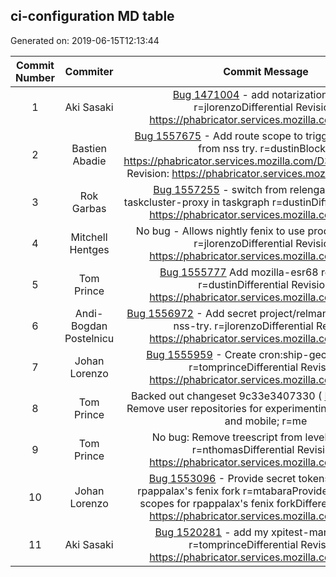 ## ci-configuration MD table
Generated on: 2019-06-15T12:13:44

| Commit Number | Commiter | Commit Message | Commit Url | Date | 
|:-----:|:-----:|:----------------------------------:|:------:|:----:| 
|1|Aki Sasaki |[Bug 1471004](https://bugzilla.mozilla.org/show_bug.cgi?id=1471004)  - add notarization pools. r=jlorenzoDifferential Revision: https://phabricator.services.mozilla.com/D34658|[URL](https://hg.mozilla.org/ci/ci-configuration/pushloghtml?changeset=cd70460838bd)|2019-06-12 17:16:09
|2|Bastien Abadie |[Bug 1557675](https://bugzilla.mozilla.org/show_bug.cgi?id=1557675)  - Add route scope to trigger code review from nss try. r=dustinBlocks: https://phabricator.services.mozilla.com/D34135Differential Revision: https://phabricator.services.mozilla.com/D34142|[URL](https://hg.mozilla.org/ci/ci-configuration/pushloghtml?changeset=092f32be6303)|2019-06-07 16:38:09
|3|Rok Garbas |[Bug 1557255](https://bugzilla.mozilla.org/show_bug.cgi?id=1557255)  - switch from relengapi-proxy to taskcluster-proxy in taskgraph r=dustinDifferential Revision: https://phabricator.services.mozilla.com/D33960|[URL](https://hg.mozilla.org/ci/ci-configuration/pushloghtml?changeset=fce93f7817bb)|2019-06-07 09:57:56
|4|Mitchell Hentges |No bug - Allows nightly fenix to use production signing r=jlorenzoDifferential Revision: https://phabricator.services.mozilla.com/D33985|[URL](https://hg.mozilla.org/ci/ci-configuration/pushloghtml?changeset=2218bca682c3)|2019-06-06 17:40:45
|5|Tom Prince |[Bug 1555777](https://bugzilla.mozilla.org/show_bug.cgi?id=1555777)  Add mozilla-esr68 repository; r=dustinDifferential Revision: https://phabricator.services.mozilla.com/D33192|[URL](https://hg.mozilla.org/ci/ci-configuration/pushloghtml?changeset=3c50913765cb)|2019-06-06 14:45:01
|6|Andi-Bogdan Postelnicu |[Bug 1556972](https://bugzilla.mozilla.org/show_bug.cgi?id=1556972)  - Add secret project/relman/coverity-nss to nss-try. r=jlorenzoDifferential Revision: https://phabricator.services.mozilla.com/D33768|[URL](https://hg.mozilla.org/ci/ci-configuration/pushloghtml?changeset=0cdf339cb4c7)|2019-06-05 08:39:16
|7|Johan Lorenzo |[Bug 1555959](https://bugzilla.mozilla.org/show_bug.cgi?id=1555959)  - Create cron:ship-geckoview roles r=tomprinceDifferential Revision: https://phabricator.services.mozilla.com/D33280|[URL](https://hg.mozilla.org/ci/ci-configuration/pushloghtml?changeset=0a9420da7ae8)|2019-06-03 08:58:18
|8|Tom Prince |Backed out changeset 9c33e3407330 ( [Bug 1532453](https://bugzilla.mozilla.org/show_bug.cgi?id=1532453)  ): Remove user repositories for experimenting with taskgraph and mobile; r=me|[URL](https://hg.mozilla.org/ci/ci-configuration/pushloghtml?changeset=6e56af364514)|2019-05-31 17:13:01
|9|Tom Prince |No bug: Remove treescript from level-1 scopes; r=nthomasDifferential Revision: https://phabricator.services.mozilla.com/D32772|[URL](https://hg.mozilla.org/ci/ci-configuration/pushloghtml?changeset=bb5dbfdeb113)|2019-05-28 02:45:11
|10|Johan Lorenzo |[Bug 1553096](https://bugzilla.mozilla.org/show_bug.cgi?id=1553096)  - Provide secret tokens scopes for rpappalax's fenix fork r=mtabaraProvide secret tokens scopes for rpappalax's fenix forkDifferential Revision: https://phabricator.services.mozilla.com/D32115|[URL](https://hg.mozilla.org/ci/ci-configuration/pushloghtml?changeset=077759b4743c)|2019-05-22 11:51:45
|11|Aki Sasaki |[Bug 1520281](https://bugzilla.mozilla.org/show_bug.cgi?id=1520281)  - add my xpitest-manifest repo. r=tomprinceDifferential Revision: https://phabricator.services.mozilla.com/D31364|[URL](https://hg.mozilla.org/ci/ci-configuration/pushloghtml?changeset=e15469224b6d)|2019-05-16 21:23:43
